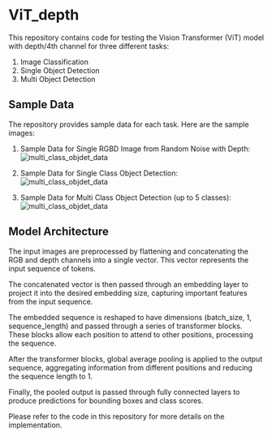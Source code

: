 # ViT_depth

This repository contains code for testing the Vision Transformer (ViT) model with depth/4th channel for three different tasks:

1. Image Classification
2. Single Object Detection
3. Multi Object Detection

## Sample Data

The repository provides sample data for each task. Here are the sample images:

1. Sample Data for Single RGBD Image from Random Noise with Depth:
    ![multi_class_objdet_data](https://github.com/farshidrayhanuiu/ViT_depth/blob/main/etc/RGBD_random_noise_image_sample.png)

2. Sample Data for Single Class Object Detection:
    ![multi_class_objdet_data](https://github.com/farshidrayhanuiu/ViT_depth/blob/main/etc/single_class_objdet_data.png.png)

3. Sample Data for Multi Class Object Detection (up to 5 classes):
    ![multi_class_objdet_data](https://github.com/farshidrayhanuiu/ViT_depth/blob/main/etc/multi_class_objdet_data.png)

## Model Architecture

The input images are preprocessed by flattening and concatenating the RGB and depth channels into a single vector. This vector represents the input sequence of tokens.

The concatenated vector is then passed through an embedding layer to project it into the desired embedding size, capturing important features from the input sequence.

The embedded sequence is reshaped to have dimensions (batch_size, 1, sequence_length) and passed through a series of transformer blocks. These blocks allow each position to attend to other positions, processing the sequence.

After the transformer blocks, global average pooling is applied to the output sequence, aggregating information from different positions and reducing the sequence length to 1.

Finally, the pooled output is passed through fully connected layers to produce predictions for bounding boxes and class scores.

Please refer to the code in this repository for more details on the implementation.
